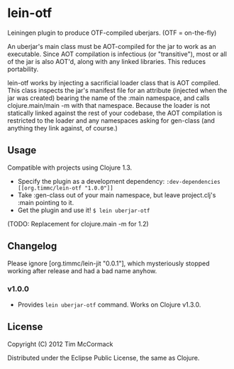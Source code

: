 # lein-otf

Leiningen plugin to produce OTF-compiled uberjars. (OTF = on-the-fly)

An uberjar's main class must be AOT-compiled for the jar to work as an
executable. Since AOT compilation is infectious (or "transitive"), most or all
of the jar is also AOT'd, along with any linked libraries. This reduces
portability.

lein-otf works by injecting a sacrificial loader class that is AOT compiled.
This class inspects the jar's manifest file for an attribute (injected when the
jar was created) bearing the name of the :main namespace, and calls
clojure.main/main -m with that namespace. Because the loader is not statically
linked against the rest of your codebase, the AOT compilation is restricted
to the loader and any namespaces asking for gen-class (and anything they link
against, of course.)

## Usage

Compatible with projects using Clojure 1.3.

* Specify the plugin as a development dependency:
  `:dev-dependencies [[org.timmc/lein-otf "1.0.0"]]`
* Take :gen-class out of your main namespace, but leave project.clj's :main
  pointing to it.
* Get the plugin and use it!
  `$ lein uberjar-otf`

(TODO: Replacement for clojure.main -m for 1.2)

## Changelog

Please ignore [org.timmc/lein-jit "0.0.1"], which mysteriously stopped working
after release and had a bad name anyhow.

### v1.0.0

* Provides `lein uberjar-otf` command. Works on Clojure v1.3.0.

## License

Copyright (C) 2012 Tim McCormack

Distributed under the Eclipse Public License, the same as Clojure.
